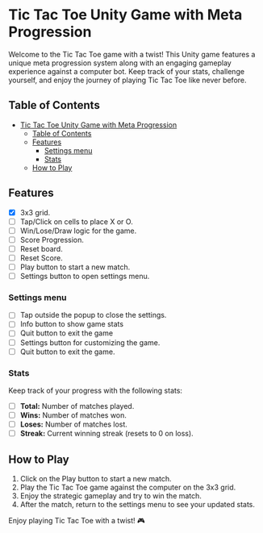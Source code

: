 # Tic Tac Toe Unity Game with Meta Progression

Welcome to the Tic Tac Toe game with a twist! This Unity game features a unique meta progression system along with an engaging gameplay experience against a computer bot. Keep track of your stats, challenge yourself, and enjoy the journey of playing Tic Tac Toe like never before.

## Table of Contents
- [Tic Tac Toe Unity Game with Meta Progression](#tic-tac-toe-unity-game-with-meta-progression)
  - [Table of Contents](#table-of-contents)
  - [Features](#features)
    - [Settings menu](#settings-menu)
    - [Stats](#stats)
  - [How to Play](#how-to-play)

## Features
- [x] 3x3 grid.
- [ ] Tap/Click on cells to place X or O.
- [ ] Win/Lose/Draw logic for the game.
- [ ] Score Progression.
- [ ] Reset board.
- [ ] Reset Score.
- [ ] Play button to start a new match.
- [ ] Settings button to open settings menu.

### Settings menu
- [ ] Tap outside the popup to close the settings.
- [ ] Info button to show game stats
- [ ] Quit button to exit the game
- [ ] Settings button for customizing the game.
- [ ] Quit button to exit the game.

### Stats
Keep track of your progress with the following stats:

- [ ] **Total:** Number of matches played.
- [ ] **Wins:** Number of matches won.
- [ ] **Loses:** Number of matches lost.
- [ ] **Streak:** Current winning streak (resets to 0 on loss).

## How to Play
1. Click on the Play button to start a new match.
2. Play the Tic Tac Toe game against the computer on the 3x3 grid.
3. Enjoy the strategic gameplay and try to win the match.
4. After the match, return to the settings menu to see your updated stats.



Enjoy playing Tic Tac Toe with a twist! 🎮
